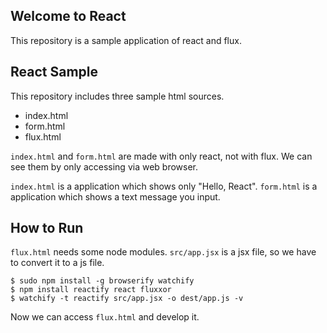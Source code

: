 ## Welcome to React

This repository is a sample application of react and flux.

## React Sample

This repository includes three sample html sources.
* index.html
* form.html
* flux.html

`index.html` and `form.html` are made with only react, not with flux.
We can see them by only accessing via web browser.

`index.html` is a application which shows only "Hello, React".
`form.html` is a application which shows a text message you input.

## How to Run

`flux.html` needs some node modules.
`src/app.jsx` is a jsx file, so we have to convert it to a js file.

```
$ sudo npm install -g browserify watchify
$ npm install reactify react fluxxor
$ watchify -t reactify src/app.jsx -o dest/app.js -v
```

Now we can access `flux.html` and develop it.
